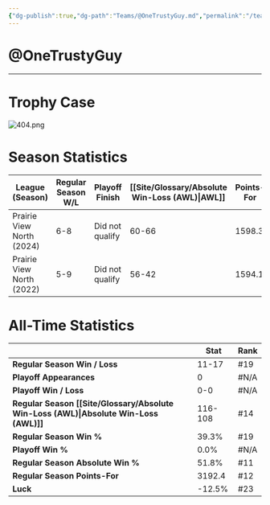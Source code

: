 ```yaml
---
{"dg-publish":true,"dg-path":"Teams/@OneTrustyGuy.md","permalink":"/teams/one-trusty-guy/"}
---
```


# @OneTrustyGuy
--- 
# Trophy Case
![404.png](/img/user/z_Assets/img/404.png)
# Season Statistics
| **League (Season)** | **Regular Season W/L** | **Playoff Finish** | **[[Site/Glossary/Absolute Win-Loss (AWL)\|AWL]]** | **Points-For** |
| ------------------- | ---------------------- | ------------------ | ------------------------------------ | -------------- |
| Prairie View North (2024) | 6-8 | Did not qualify | 60-66 | 1598.3 |
| Prairie View North (2022) | 5-9 | Did not qualify | 56-42 | 1594.1 |
# All-Time Statistics
|                                                | **Stat** | **Rank** |
| ---------------------------------------------- | -------- | -------- |
| **Regular Season Win / Loss**                  | 11-17 | #19 |
| **Playoff Appearances**                        | 0 | #N/A |
| **Playoff Win / Loss**                         | 0-0 | #N/A |
| **Regular Season [[Site/Glossary/Absolute Win-Loss (AWL)\|Absolute Win-Loss (AWL)]]** | 116-108 | #14 |
| **Regular Season Win %**                       | 39.3% | #19 |
| **Playoff Win %**                              | 0.0% | #N/A |
| **Regular Season Absolute Win %**              | 51.8% | #11 |
| **Regular Season Points-For**                  | 3192.4 | #12 |
| **Luck**                                       | -12.5% | #23 |